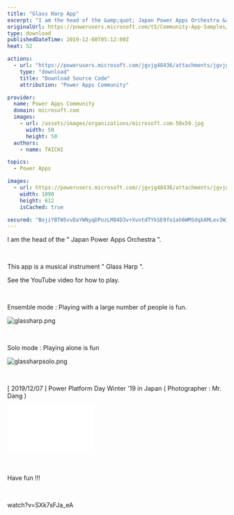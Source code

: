 ```yaml
---
title: "Glass Harp App"
excerpt: "I am the head of the &amp;quot; Japan Power Apps Orchestra &amp;quot;. This app is a musical instrument &amp;quot; Glass Harp &amp;quot;. See the YouTube video for"
originalUrl: https://powerusers.microsoft.com/t5/Community-App-Samples/Glass-Harp-App/td-p/421293
type: download
publishedDateTime: 2019-12-08T05:12:00Z
heat: 52

actions:
  - url: "https://powerusers.microsoft.com/jgvjg48436/attachments/jgvjg48436/AppFeedbackGallery/349/2/GlassHarpLight.msapp"
    type: "download"
    title: "Download Source Code"
    attribution: "Power Apps Community"

provider:
  name: Power Apps Community
  domain: microsoft.com
  images:
    - url: /assets/images/organizations/microsoft.com-50x50.jpg
      width: 50
      height: 50
  authors:
    - name: TAICHI

topics:
  - Power Apps

images:
  - url: https://powerusers.microsoft.com//jgvjg48436/attachments/jgvjg48436/AppFeedbackGallery/349/1/glassharp.png
    width: 1090
    height: 612
    isCached: true

secured: "BojiYBTW5vvDaYWNyqDPozLM84D3v+XvntdTYkSE9fo1ah6WMSdqkAMLev3WJI0N/BiakuQkDjPj/l19KcEDZN6KXXL96W1+dY20L9iKWR+YOlGID/PHKexGKTKzsvF7iT2V0Sbo+ikp2Fl8u7rK3PuT4aylRigH5A5G9YbrwGdpLX6owICfi7Ds/KzpYeluQaKGc2oMYdHEB8STTl8QYYfDs1okfCAIgkz96FePA9wsFRZ4H2j1f14L3brV929VAfOF9c2+A7B6ezZRj4aahqCe8c4lsiZEo5FnwFbbxVPUxKD5mYIdDVIZgmG8bgRUDZCGs6AQo9QlLHj96PkuQVDk3Cs4Rua2Jx/xGD0xU+BTfQBRYY9p3D8NJVCyBSm/B7YRSoNETt0ZErxY0gyUXzDqr937I2pJ6AxMlrFxSOiV6/I2Kff7x1CjMudyOr9V;ABnd9zf7Umv/nOIcWt1qXA=="
---
```

<p>I am the head of the " Japan Power Apps Orchestra ".</p><p>&nbsp;</p><p>This app is a musical instrument " Glass Harp ".</p><p>See the YouTube video for how to play.</p><p>&nbsp;</p><p>Ensemble mode :&nbsp;Playing with a large number of people is fun.</p><p><span class="lia-inline-image-display-wrapper lia-image-align-inline" image-alt="glassharp.png" style="width: 400px;"><img src="https://powerusers.microsoft.com/t5/image/serverpage/image-id/103410iC5FF754388007052/image-size/medium?v=1.0&amp;px=400" title="glassharp.png" alt="glassharp.png" li-image-url="https://powerusers.microsoft.com/t5/image/serverpage/image-id/103410iC5FF754388007052?v=1.0" li-image-display-id="'103410iC5FF754388007052'" li-message-uid="'421293'" li-messages-message-image="true" li-bindable="" class="lia-media-image" tabindex="0" li-bypass-lightbox-when-linked="true" li-use-hover-links="false"></span></p><p>&nbsp;</p><p>Solo mode :&nbsp;Playing alone is fun</p><p><span class="lia-inline-image-display-wrapper lia-image-align-inline" image-alt="glassharpsolo.png" style="width: 400px;"><img src="https://powerusers.microsoft.com/t5/image/serverpage/image-id/103411iC8F07B14B7C482DE/image-size/medium?v=1.0&amp;px=400" title="glassharpsolo.png" alt="glassharpsolo.png" li-image-url="https://powerusers.microsoft.com/t5/image/serverpage/image-id/103411iC8F07B14B7C482DE?v=1.0" li-image-display-id="'103411iC8F07B14B7C482DE'" li-message-uid="'421293'" li-messages-message-image="true" li-bindable="" class="lia-media-image" tabindex="0" li-bypass-lightbox-when-linked="true" li-use-hover-links="false"></span></p><p>&nbsp;</p><p>[ 2019/12/07 ] Power Platform Day Winter '19 in Japan (&nbsp;Photographer : Mr. Dang )</p><p><div class="video-embed-center video-embed"><iframe class="embedly-embed" src="//cdn.embedly.com/widgets/media.html?src=https%3A%2F%2Fwww.youtube.com%2Fembed%2F6R07gmrG7lU%3Ffeature%3Doembed&amp;display_name=YouTube&amp;url=https%3A%2F%2Fwww.youtube.com%2Fwatch%3Fv%3D6R07gmrG7lU&amp;image=https%3A%2F%2Fi.ytimg.com%2Fvi%2F6R07gmrG7lU%2Fhqdefault.jpg&amp;key=fad07bfa4bd747d3bdea27e17b533c0e&amp;type=text%2Fhtml&amp;schema=youtube" width="200" height="112" scrolling="no" title="YouTube embed" frameborder="0" allow="autoplay; fullscreen" allowfullscreen="true"></iframe></div><p>&nbsp;</p><p>Have fun !!!</p><p>&nbsp;</p><p><span class="videoUrl">watch?v=SXk7sFJa_eA</span></p>

